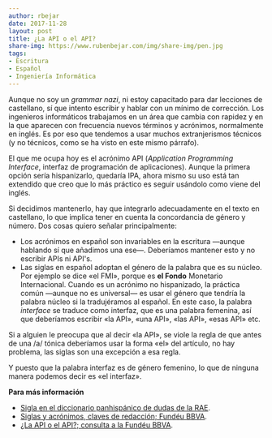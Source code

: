 ```yaml
---
author: rbejar
date: 2017-11-28
layout: post
title: ¿La API o el API?
share-img: https://www.rubenbejar.com/img/share-img/pen.jpg
tags:
- Escritura
- Español
- Ingeniería Informática
---
```


Aunque no soy un *grammar nazi*, ni estoy capacitado para dar lecciones de castellano, sí que intento escribir y hablar con un mínimo de corrección. Los ingenieros informáticos trabajamos en un área que cambia con rapidez y en la que aparecen con frecuencia nuevos términos y acrónimos, normalmente en inglés. Es por eso que tendemos a usar muchos extranjerismos técnicos (y no técnicos, como se ha visto en este mismo párrafo).

El que me ocupa hoy es el acrónimo API (*Application Programming Interface*, interfaz de programación de aplicaciones). Aunque la primera opción sería hispanizarlo, quedaría IPA, ahora mismo su uso está tan extendido que creo que lo más práctico es seguir usándolo como viene del inglés.

Si decidimos mantenerlo, hay que integrarlo adecuadamente en el texto en castellano, lo que implica tener en cuenta la concordancia de género y número. Dos cosas quiero señalar principalmente:

- Los acrónimos en español son invariables en la escritura —aunque hablando sí que añadimos una ese—. Deberíamos mantener esto y no escribir APIs ni API's.
- Las siglas en español adoptan el género de la palabra que es su núcleo. Por ejemplo se dice «el FMI», porque es **el Fondo** Monetario Internacional. Cuando es un acrónimo no hispanizado, la práctica común —aunque no es universal— es usar el género que tendría la palabra núcleo si la tradujéramos al español. En este caso, la palabra *interface* se traduce como interfaz, que es una palabra femenina, así que deberíamos escribir «la API», «una API», «las API», «esas API» etc.

Si a alguien le preocupa que al decir «la API», se viole la regla de que antes de una /a/ tónica deberíamos usar la forma «el» del artículo, no hay problema, las siglas son una excepción a esa regla.

Y puesto que la palabra interfaz es de género femenino, lo que de ninguna manera podemos decir es «el interfaz».


**Para más información**

- [Sigla en el diccionario panhispánico de dudas de la RAE](http://lema.rae.es/dpd/?key=sigla).
- [Siglas y acrónimos, claves de redacción; Fundéu BBVA](http://www.fundeu.es/recomendacion/siglas-y-acronimos-claves-de-redaccion/).
- [¿La API o el API?; consulta a la Fundéu BBVA](http://www.fundeu.es/consulta/la-api-o-el-api-26405/).

